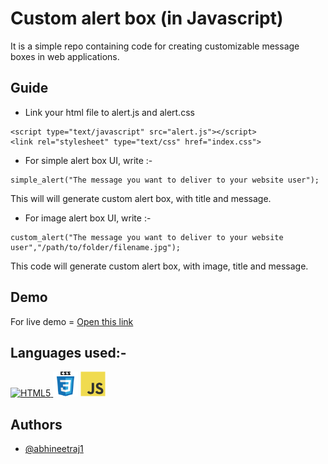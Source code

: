 # Custom alert box (in Javascript)
It is a simple repo containing code for creating customizable message boxes in web applications.

## Guide

*	Link your html file to alert.js and alert.css
```
<script type="text/javascript" src="alert.js"></script>
<link rel="stylesheet" type="text/css" href="index.css">
```

*	For simple alert box UI, write :-
```
simple_alert("The message you want to deliver to your website user");
```
This will will generate custom alert box, with title and message.

*	For image alert box UI, write :-
```
custom_alert("The message you want to deliver to your website user","/path/to/folder/filename.jpg");
```
This code will generate custom alert box, with image, title and message.

## Demo
For live demo = [Open this link](https://abhineetraj1.github.io/javascript-messagebox-UI)



## Languages used:-
<a href="https://developer.mozilla.org/en-US/docs/Glossary/HTML5" target="_blank" rel="noreferrer"><img src="https://raw.githubusercontent.com/danielcranney/readme-generator/main/public/icons/skills/html5-colored.svg" width="36" height="36" alt="HTML5" /></a><a href="https://www.w3schools.com/css/" target="_blank" rel="noreferrer"> <img src="https://raw.githubusercontent.com/devicons/devicon/master/icons/css3/css3-original-wordmark.svg" alt="css3" width="40" height="40"/></a> <a href="https://developer.mozilla.org/en-US/docs/Web/JavaScript" target="_blank" rel="noreferrer"> <img src="https://raw.githubusercontent.com/devicons/devicon/master/icons/javascript/javascript-original.svg" alt="javascript" width="40" height="40"/> </a>

## Authors
- [@abhineetraj1](https://www.github.com/abhineetraj1)
